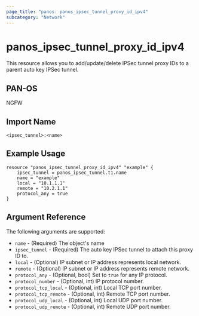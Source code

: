 ```yaml
---
page_title: "panos: panos_ipsec_tunnel_proxy_id_ipv4"
subcategory: "Network"
---
```


# panos_ipsec_tunnel_proxy_id_ipv4

This resource allows you to add/update/delete IPSec tunnel proxy IDs to
a parent auto key IPSec tunnel.


## PAN-OS

NGFW


## Import Name

```shell
<ipsec_tunnel>:<name>
```


## Example Usage

```hcl
resource "panos_ipsec_tunnel_proxy_id_ipv4" "example" {
    ipsec_tunnel = panos_ipsec_tunnel.t1.name
    name = "example"
    local = "10.1.1.1"
    remote = "10.2.1.1"
    protocol_any = true
}
```

## Argument Reference

The following arguments are supported:

* `name` - (Required) The object's name
* `ipsec_tunnel` - (Required) The auto key IPSec tunnel to attach this 
  proxy ID to.
* `local` - (Optional) IP subnet or IP address represents local network.
* `remote` - (Optional) IP subnet or IP address represents remote network.
* `protocol_any` - (Optional, bool) Set to `true` for any IP protocol.
* `protocol_number` - (Optional, int) IP protocol number.
* `protocol_tcp_local` - (Optional, int) Local TCP port number.
* `protocol_tcp_remote` - (Optional, int) Remote TCP port number.
* `protocol_udp_local` - (Optional, int) Local UDP port number.
* `protocol_udp_remote` - (Optional, int) Remote UDP port number.
